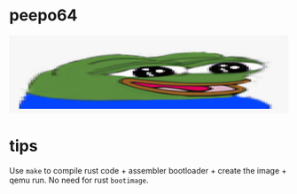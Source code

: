 # peepo64

![widePeepoHappy](peepo-emotes/widePeepoHappy.png "test image")

# tips
Use `make` to compile rust code + assembler bootloader + create the image + qemu run. No need for rust `bootimage`.


